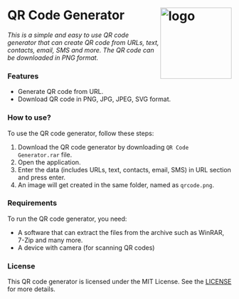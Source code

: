 # QR Code Generator <img align="right" alt="logo" width ="160px" src="https://github.com/bishtanuj/QR-Code-Generator/assets/78249280/148ba4ca-d43a-4058-88c1-37e91fce59a6"/>

_This is a simple and easy to use QR code generator that can create QR code from URLs, text, contacts, email, SMS and more. The QR code can be downloaded in PNG format._

### Features
* Generate QR code from URL.
* Download QR code in PNG, JPG, JPEG, SVG format.

### How to use?
To use the QR code generator, follow these steps:
1. Download the QR code generator by downloading `QR Code Generator.rar` file.
2. Open the application.
3. Enter the data (includes URLs, text, contacts, email, SMS) in URL section and press enter.
4. An image will get created in the same folder, named as `qrcode.png`.

### Requirements
To run the QR code generator, you need:
* A software that can extract the files from the archive such as WinRAR, 7-Zip and many more.
* A device with camera (for scanning QR codes)

### License
This QR code generator is licensed under the MIT License. See the [LICENSE]() for more details.
